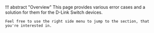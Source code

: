 !!! abstract "Overview"
    This page provides various error cases and a solution for them for the D-Link Switch devices.

    Feel free to use the right side menu to jump to the section, that you're interested in.